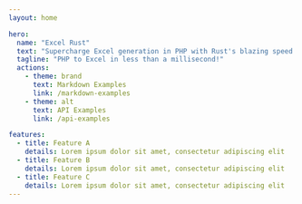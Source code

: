 ```yaml
---
layout: home

hero:
  name: "Excel Rust"
  text: "Supercharge Excel generation in PHP with Rust's blazing speed!"
  tagline: "PHP to Excel in less than a millisecond!"
  actions:
    - theme: brand
      text: Markdown Examples
      link: /markdown-examples
    - theme: alt
      text: API Examples
      link: /api-examples

features:
  - title: Feature A
    details: Lorem ipsum dolor sit amet, consectetur adipiscing elit
  - title: Feature B
    details: Lorem ipsum dolor sit amet, consectetur adipiscing elit
  - title: Feature C
    details: Lorem ipsum dolor sit amet, consectetur adipiscing elit
---
```


